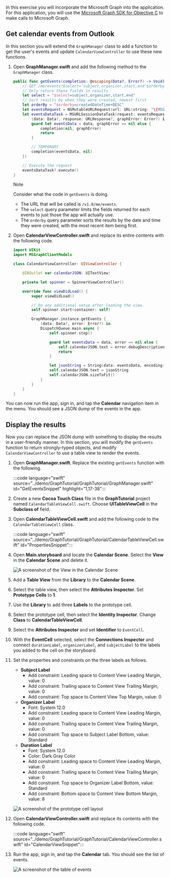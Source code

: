 <!-- markdownlint-disable MD002 MD041 -->

In this exercise you will incorporate the Microsoft Graph into the application. For this application, you will use the [Microsoft Graph SDK for Objective C](https://github.com/microsoftgraph/msgraph-sdk-objc) to make calls to Microsoft Graph.

## Get calendar events from Outlook

In this section you will extend the `GraphManager` class to add a function to get the user's events and update `CalendarViewController` to use these new functions.

1. Open **GraphManager.swift** and add the following method to the `GraphManager` class.

    ```Swift
    public func getEvents(completion: @escaping(Data?, Error?) -> Void) {
        // GET /me/events?$select='subject,organizer,start,end'$orderby=createdDateTime DESC
        // Only return these fields in results
        let select = "$select=subject,organizer,start,end"
        // Sort results by when they were created, newest first
        let orderBy = "$orderby=createdDateTime+DESC"
        let eventsRequest = NSMutableURLRequest(url: URL(string: "\(MSGraphBaseURL)/me/events?\(select)&\(orderBy)")!)
        let eventsDataTask = MSURLSessionDataTask(request: eventsRequest, client: self.client, completion: {
            (data: Data?, response: URLResponse?, graphError: Error?) in
            guard let eventsData = data, graphError == nil else {
                completion(nil, graphError)
                return
            }

            // TEMPORARY
            completion(eventsData, nil)
        })

        // Execute the request
        eventsDataTask?.execute()
    }
    ```

    > [!NOTE]
    > Consider what the code in `getEvents` is doing.
    >
    > - The URL that will be called is `/v1.0/me/events`.
    > - The `select` query parameter limits the fields returned for each events to just those the app will actually use.
    > - The `orderby` query parameter sorts the results by the date and time they were created, with the most recent item being first.

1. Open **CalendarViewController.swift** and replace its entire contents with the following code.

    ```Swift
    import UIKit
    import MSGraphClientModels

    class CalendarViewController: UIViewController {

        @IBOutlet var calendarJSON: UITextView!

        private let spinner = SpinnerViewController()

        override func viewDidLoad() {
            super.viewDidLoad()

            // Do any additional setup after loading the view.
            self.spinner.start(container: self)

            GraphManager.instance.getEvents {
                (data: Data?, error: Error?) in
                DispatchQueue.main.async {
                    self.spinner.stop()

                    guard let eventsData = data, error == nil else {
                        self.calendarJSON.text = error.debugDescription
                        return
                    }

                    let jsonString = String(data: eventsData, encoding: .utf8)
                    self.calendarJSON.text = jsonString
                    self.calendarJSON.sizeToFit()
                }
            }
        }
    }
    ```

You can now run the app, sign in, and tap the **Calendar** navigation item in the menu. You should see a JSON dump of the events in the app.

## Display the results

Now you can replace the JSON dump with something to display the results in a user-friendly manner. In this section, you will modify the `getEvents` function to return strongly-typed objects, and modify `CalendarViewController` to use a table view to render the events.

1. Open **GraphManager.swift**. Replace the existing `getEvents` function with the following.

    :::code language="swift" source="../demo/GraphTutorial/GraphTutorial/GraphManager.swift" id="GetEventsSnippet" highlight="1,17-38":::

1. Create a new **Cocoa Touch Class** file in the **GraphTutorial** project named `CalendarTableViewCell.swift`. Choose **UITableViewCell** in the **Subclass of** field.

1. Open **CalendarTableViewCell.swift** and add the following code to the `CalendarTableViewCell` class.

    :::code language="swift" source="../demo/GraphTutorial/GraphTutorial/CalendarTableViewCell.swift" id="PropertiesSnippet":::

1. Open **Main.storyboard** and locate the **Calendar Scene**. Select the **View** in the **Calendar Scene** and delete it.

    ![A screenshot of the View in the Calendar Scene](./images/view-in-calendar-scene.png)

1. Add a **Table View** from the **Library** to the **Calendar Scene**.
1. Select the table view, then select the **Attributes Inspector**. Set **Prototype Cells** to **1**.
1. Use the **Library** to add three **Labels** to the prototype cell.
1. Select the prototype cell, then select the **Identity Inspector**. Change **Class** to **CalendarTableViewCell**.
1. Select the **Attributes Inspector** and set **Identifier** to `EventCell`.
1. With the **EventCell** selected, select the **Connections Inspector** and connect `durationLabel`, `organizerLabel`, and `subjectLabel` to the labels you added to the cell on the storyboard.
1. Set the properties and constraints on the three labels as follows.

    - **Subject Label**
        - Add constraint: Leading space to Content View Leading Margin, value: 0
        - Add constraint: Trailing space to Content View Trailing Margin, value: 0
        - Add constraint: Top space to Content View Top Margin, value: 0
    - **Organizer Label**
        - Font: System 12.0
        - Add constraint: Leading space to Content View Leading Margin, value: 0
        - Add constraint: Trailing space to Content View Trailing Margin, value: 0
        - Add constraint: Top space to Subject Label Bottom, value: Standard
    - **Duration Label**
        - Font: System 12.0
        - Color: Dark Gray Color
        - Add constraint: Leading space to Content View Leading Margin, value: 0
        - Add constraint: Trailing space to Content View Trailing Margin, value: 0
        - Add constraint: Top space to Organizer Label Bottom, value: Standard
        - Add constraint: Bottom space to Content View Bottom Margin, value: 8

    ![A screenshot of the prototype cell layout](./images/prototype-cell-layout.png)

1. Open **CalendarViewController.swift** and replace its contents with the following code.

    :::code language="swift" source="../demo/GraphTutorial/GraphTutorial/CalendarViewController.swift" id="CalendarViewSnippet":::

1. Run the app, sign in, and tap the **Calendar** tab. You should see the list of events.

    ![A screenshot of the table of events](./images/calendar-list.png)
